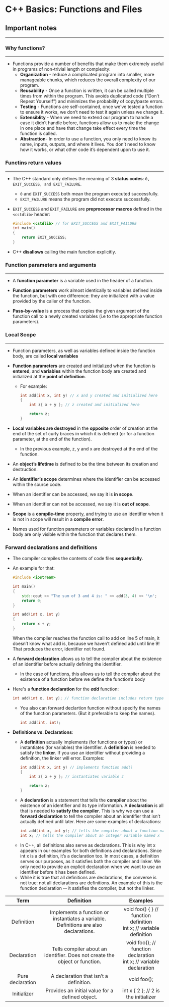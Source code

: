 # C++ Basics: Functions and Files
## Important notes
** *

### Why functions?
***
*  Functions provide a number of benefits that make them extremely useful in programs of non-trivial length or complexity:
    * **Organization** - reduce a complicated program into smaller, more manageable chunks, which reduces the overall complexity of our program.
    * **Reusability** - Once a function is written, it can be called multiple times from within the program. This avoids duplicated code (“Don’t Repeat Yourself”) and minimizes the probability of copy/paste errors.
    * **Testing** - Functions are self-contained, once we’ve tested a function to ensure it works, we don’t need to test it again unless we change it.
    * **Extensiblity** -  When we need to extend our program to handle a case it didn’t handle before, functions allow us to make the change in one place and have that change take effect every time the function is called.
    * **Abstraction**- In order to use a function, you only need to know its name, inputs, outputs, and where it lives. You don’t need to know how it works, or what other code it’s dependent upon to use it.
### Functins return values
** *
* The C++ standard only defines the meaning of 3 **status codes**: `0, EXIT_SUCCESS, and EXIT_FAILURE`. 
    * `0` and `EXIT_SUCCESS` both mean the program executed successfully. 
    * `EXIT_FAILURE` means the program did not execute successfully.
* `EXIT_SUCCESS` and `EXIT_FAILURE` are **preprocessor macros** defined in the `<cstdlib>` header:
    ```cpp
    #include <cstdlib> // for EXIT_SUCCESS and EXIT_FAILURE
    int main()
    {
        return EXIT_SUCCESS;
    }
    ```

* C++ **disallows** calling the main function explicitly.

### Function parameters and arguments
** *
* A **function parameter** is a variable used in the header of a function. 
* **Function parameters** work almost identically to variables defined inside the function, but with one difference: they are initialized with a value provided by the caller of the function.

* **Pass-by-value** is a process that copies the given argument of the function call to a newly created variables (i.e to the appropriate function parameters).

### Local Scope
***
* Function parameters, as well as variables defined inside the function body, are called **local variables**
* **Function parameters** are created and initialized when the function is **entered**, and **variables** within the function body are created and initialized at the **point of definition**.
    * For example:
        ```cpp
        int add(int x, int y) // x and y created and initialized here
        {
            int z{ x + y }; // z created and initialized here

            return z;
        }
        ```

* **Local variables are destroyed** in the **opposite** order of creation at the end of the set of curly braces in which it is defined (or for a function parameter, at the end of the function).
    * In the previous example, z, y and x are destroyed at the end of the function.

* An **object’s lifetime** is defined to be the time between its creation and destruction.

* An **identifier’s scope** determines where the identifier can be accessed within the source code.
* When an identifier can be accessed, we say it is **in scope**.
*  When an identifier can not be accessed, we say it is **out of scope**. 
* **Scope** is a **compile-time** property, and trying to use an identifier when it is not in scope will result in a **compile error**.

* Names used for function parameters or variables declared in a function body are only visible within the function that declares them.

### Forward declarations and definitions
* The compiler compiles the contents of code files **sequentially**.
* An example for that:
    ```cpp
    #include <iostream>

    int main()
    {
        std::cout << "The sum of 3 and 4 is: " << add(3, 4) << '\n';
        return 0;
    }

    int add(int x, int y)
    {
        return x + y;
    }
    ```
    When the compiler reaches the function call to add on line 5 of main, it doesn’t know what add is, because we haven’t defined add until line 9! That produces the error, identifier not found.

* A **forward declaration** allows us to tell the compiler about the existence of an identifier before actually defining the identifier.
    * In the case of functions, this allows us to tell the compiler about the existence of a function before we define the function’s body

* Here's a **function declaration** for the ***add*** function:
    ```cpp
    int add(int x, int y); // function declaration includes return type, name, parameters, and semicolon.  No function body!
    ```
    * You also can forward declartion function without specify the names of the function parameters. (But it preferable to keep the names).
        ```cpp
        int add(int, int);
        ```

* **Definitions vs. Declarations**: 
    * A **definition** actually implements (for functions or types) or instantiates (for variables) the identifier. A **definition** is needed to satisfy the **linker**. If you use an identifier without providing a definition, the linker will error. Examples:
        ```cpp
        int add(int x, int y) // implements function add()
        {
            int z{ x + y }; // instantiates variable z

            return z;
        }
        ```
    * A **declaration** is a statement that tells the **compiler** about the existence of an identifier and its type information. A **declaration** is all that is needed to **satisfy the compiler**. This is why we can use a **forward declaration** to tell the compiler about an identifier that isn’t actually defined until later.
    Here are some examples of declarations:
        ```cpp
        int add(int x, int y); // tells the compiler about a function named "add" that takes two int parameters and returns an int.  No body!
        int x; // tells the compiler about an integer variable named x
        ```
    * In C++, all definitions also serve as declarations. This is why int x appears in our examples for both definitions and declarations. Since int x is a definition, it’s a declaration too. In most cases, a definition serves our purposes, as it satisfies both the compiler and linker. We only need to provide an explicit declaration when we want to use an identifier before it has been defined.
    * While it is true that all definitions are declarations, the converse is not true: not all declarations are definitions. An example of this is the function declaration -- it satisfies the compiler, but not the linker.

| Term	| Definition | Examples |
| :----: | :---: | :-------: |
| Definition | Implements a function or instantiates a variable. Definitions are also declarations.| void foo() { } // function definition<br/> int x; // variable definition |
| Declaration | Tells compiler about an identifier. Does not create the object or function. | void foo(); // function declaration<br/> int x; // variable declaration |
| Pure declaration | A declaration that isn’t a definition. | void foo(); |
| Initializer | Provides an initial value for a defined object. | int x { 2 }; // 2 is the initializer |
